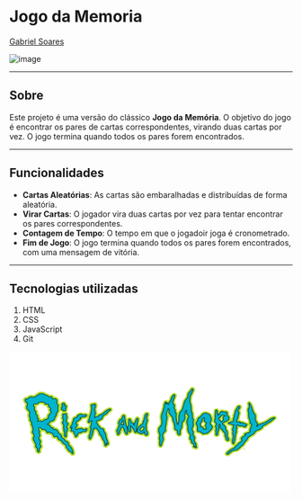 # Jogo da Memoria

[Gabriel Soares](https://www.linkedin.com/in/gabriel-soares-3098782b0/)

![image](https://github.com/user-attachments/assets/2abf2b19-aa1f-42c1-a46c-8f8b400c0d72)

---

## Sobre
Este projeto é uma versão do clássico **Jogo da Memória**. O objetivo do jogo é encontrar os pares de cartas correspondentes, virando duas cartas por vez. O jogo termina quando todos os pares forem encontrados.

---

## Funcionalidades
- **Cartas Aleatórias**: As cartas são embaralhadas e distribuídas de forma aleatória.
- **Virar Cartas**: O jogador vira duas cartas por vez para tentar encontrar os pares correspondentes.
- **Contagem de Tempo**: O tempo em que o jogadoir joga é cronometrado.
- **Fim de Jogo**: O jogo termina quando todos os pares forem encontrados, com uma mensagem de vitória.

---

## Tecnologias utilizadas
1. HTML
2. CSS
3. JavaScript
4. Git

<img src="images/logo.png" alt="Image" height="250" width="500">
